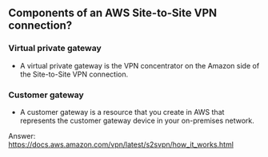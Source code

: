 ## Components of an AWS Site-to-Site VPN connection?

### Virtual private gateway

- A virtual private gateway is the VPN concentrator on the Amazon side of the Site-to-Site VPN connection.

### Customer gateway

- A customer gateway is a resource that you create in AWS that represents the customer gateway device in your on-premises network.

Answer: https://docs.aws.amazon.com/vpn/latest/s2svpn/how_it_works.html
